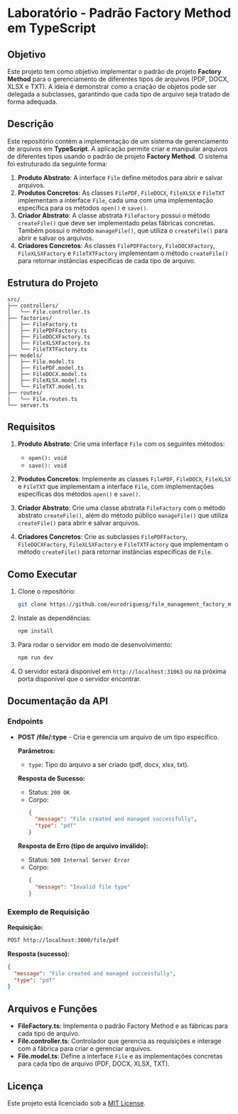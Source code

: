 
# Laboratório - Padrão Factory Method em TypeScript

## Objetivo

Este projeto tem como objetivo implementar o padrão de projeto **Factory Method** para o gerenciamento de diferentes tipos de arquivos (PDF, DOCX, XLSX e TXT). A ideia é demonstrar como a criação de objetos pode ser delegada a subclasses, garantindo que cada tipo de arquivo seja tratado de forma adequada.

## Descrição

Este repositório contém a implementação de um sistema de gerenciamento de arquivos em **TypeScript**. A aplicação permite criar e manipular arquivos de diferentes tipos usando o padrão de projeto **Factory Method**. O sistema foi estruturado da seguinte forma:

1. **Produto Abstrato**: A interface `File` define métodos para abrir e salvar arquivos.
2. **Produtos Concretos**: As classes `FilePDF`, `FileDOCX`, `FileXLSX` e `FileTXT` implementam a interface `File`, cada uma com uma implementação específica para os métodos `open()` e `save()`.
3. **Criador Abstrato**: A classe abstrata `FileFactory` possui o método `createFile()` que deve ser implementado pelas fábricas concretas. Também possui o método `manageFile()`, que utiliza o `createFile()` para abrir e salvar os arquivos.
4. **Criadores Concretos**: As classes `FilePDFFactory`, `FileDOCXFactory`, `FileXLSXFactory` e `FileTXTFactory` implementam o método `createFile()` para retornar instâncias específicas de cada tipo de arquivo.

## Estrutura do Projeto

```plaintext
src/
├── controllers/
│   └── File.controller.ts
├── factories/
│   ├── FileFactory.ts
│   ├── FilePDFFactory.ts
│   ├── FileDOCXFactory.ts
│   ├── FileXLSXFactory.ts
│   └── FileTXTFactory.ts
├── models/
│   ├── File.model.ts
│   ├── FilePDF.model.ts
│   ├── FileDOCX.model.ts
│   ├── FileXLSX.model.ts
│   └── FileTXT.model.ts
├── routes/
|   └── File.routes.ts
└── server.ts
```

## Requisitos

1. **Produto Abstrato**: Crie uma interface `File` com os seguintes métodos:
   - `open(): void`
   - `save(): void`
   
2. **Produtos Concretos**: Implemente as classes `FilePDF`, `FileDOCX`, `FileXLSX` e `FileTXT` que implementam a interface `File`, com implementações específicas dos métodos `open()` e `save()`.

3. **Criador Abstrato**: Crie uma classe abstrata `FileFactory` com o método abstrato `createFile()`, além do método público `manageFile()` que utiliza `createFile()` para abrir e salvar arquivos.

4. **Criadores Concretos**: Crie as subclasses `FilePDFFactory`, `FileDOCXFactory`, `FileXLSXFactory` e `FileTXTFactory` que implementam o método `createFile()` para retornar instâncias específicas de `File`.

## Como Executar

1. Clone o repositório:
   ```bash
   git clone https://github.com/eurodriguesg/file_management_factory_method.git
   ```

2. Instale as dependências:
   ```bash
   npm install
   ```

3. Para rodar o servidor em modo de desenvolvimento:
   ```bash
   npm run dev
   ```

4. O servidor estará disponível em `http://localhost:31063` ou na próxima porta disponível que o servidor encontrar.

## Documentação da API

### Endpoints

- **POST /file/:type** - Cria e gerencia um arquivo de um tipo específico.
  
  **Parâmetros:**
  - `type`: Tipo do arquivo a ser criado (pdf, docx, xlsx, txt).

  **Resposta de Sucesso:**
  - Status: `200 OK`
  - Corpo:
    ```json
    {
      "message": "File created and managed successfully",
      "type": "pdf"
    }
    ```

  **Resposta de Erro (tipo de arquivo inválido):**
  - Status: `500 Internal Server Error`
  - Corpo:
    ```json
    {
      "message": "Invalid file type"
    }
    ```

### Exemplo de Requisição

**Requisição:**
```bash
POST http://localhost:3000/file/pdf
```

**Resposta (sucesso):**
```json
{
  "message": "File created and managed successfully",
  "type": "pdf"
}
```

## Arquivos e Funções

- **FileFactory.ts**: Implementa o padrão Factory Method e as fábricas para cada tipo de arquivo.
- **File.controller.ts**: Controlador que gerencia as requisições e interage com a fábrica para criar e gerenciar arquivos.
- **File.model.ts**: Define a interface `File` e as implementações concretas para cada tipo de arquivo (PDF, DOCX, XLSX, TXT).

## Licença

Este projeto está licenciado sob a [MIT License](LICENSE).